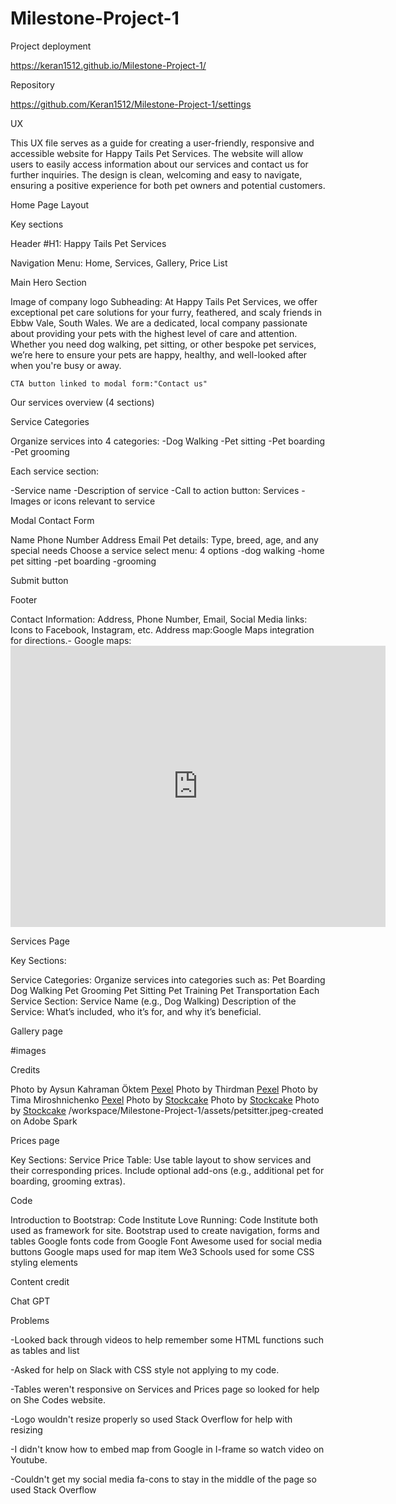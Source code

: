 # Milestone-Project-1
Project deployment

https://keran1512.github.io/Milestone-Project-1/

Repository

https://github.com/Keran1512/Milestone-Project-1/settings


UX 

This UX file serves as a guide for creating a user-friendly, responsive and accessible website for Happy Tails Pet Services.  The website will allow users to easily access information about our services and contact us for further inquiries. The design is clean, welcoming and easy to navigate, ensuring a positive experience for both pet owners and potential customers.

Home Page Layout

Key sections

Header
#H1: Happy Tails Pet Services

Navigation Menu: Home, Services, Gallery, Price List

Main Hero Section

Image of company logo
Subheading: At Happy Tails Pet Services, we offer exceptional pet care solutions for your furry, 
      feathered, and scaly friends in Ebbw Vale, South Wales. We are a dedicated, local company
       passionate about providing your pets with the highest level of care and attention. Whether 
       you need dog walking, pet sitting, or other bespoke pet services, we’re here to ensure your 
       pets are happy, healthy, and well-looked after when you're busy or away.

    CTA button linked to modal form:"Contact us"

Our services overview (4 sections)

Service Categories

Organize services into 4 categories: 
-Dog Walking
-Pet sitting
-Pet boarding
-Pet grooming

Each service section:

-Service name
-Description of service
-Call to action button:  Services
-Images or icons relevant to service

Modal Contact Form

Name
Phone Number
Address
Email
Pet details: Type, breed, age, and any special needs
Choose a service select menu: 4 options 
-dog walking
-home pet sitting
-pet boarding
-grooming 

Submit button



Footer

Contact Information: 
Address, 
Phone Number, 
Email, 
Social Media links: Icons to Facebook, Instagram, etc.
Address map:Google Maps integration for directions.- Google maps:<iframe src="https://www.google.com/maps/embed?pb=!1m18!1m12!1m3!1d4466.287245574954!2d-3.2108670475117833!3d51.79329531819044!2m3!1f0!2f0!3f0!3m2!1i1024!2i768!4f13.1!3m3!1m2!1s0x486e26165fa03d85%3A0xc7866bf1ac988b63!2s15%20Cambridge%20Gardens!5e1!3m2!1sen!2suk!4v1735493149689!5m2!1sen!2suk" width="600" height="450" style="border:0;" allowfullscreen="" loading="lazy" referrerpolicy="no-referrer-when-downgrade"></iframe>


Services Page


Key Sections:

Service Categories:
Organize services into categories such as:
Pet Boarding
Dog Walking
Pet Grooming
Pet Sitting
Pet Training
Pet Transportation
Each Service Section:
Service Name (e.g., Dog Walking)
Description of the Service: What’s included, who it’s for, and why it’s beneficial.



Gallery page

#images

Credits

Photo by Aysun Kahraman Öktem <a href="https://www.pexels.com/photo/woman-walking-in-forest-with-dogs-5938173/">Pexel</a>
Photo by Thirdman  <a href= "https://www.pexels.com/photo/a-woman-playing-with-her-dogs-on-the-field-8942936/">Pexel</a>
Photo by Tima Miroshnichenko <a href= "https://www.pexels.com/photo/drying-of-dog-with-a-towel-6131162/">Pexel</a>
Photo by <a href="https://stockcake.com/i/poodle-at-groomer_1471026_964302?signup=true">Stockcake</a>
Photo by <a href="https://stockcake.com/i/modern-pet-haven_1502414_1169402">Stockcake</a>
Photo by <a href="https://stockcake.com/i/puppy-playtime-outdoors_1153307_904412">Stockcake</a>
/workspace/Milestone-Project-1/assets/petsitter.jpeg-created on Adobe Spark



Prices page

Key Sections:
Service Price Table:
Use table layout to show services and their corresponding prices.
Include optional add-ons (e.g., additional pet for boarding, grooming extras).


Code

Introduction to Bootstrap:  Code Institute
Love Running: Code Institute both used as framework for site.
Bootstrap used to create navigation, forms and tables
Google fonts code from Google
Font Awesome used for social media buttons
Google maps used for map item
We3 Schools used for some CSS styling elements

 
Content credit

Chat GPT

Problems

-Looked back through videos to help remember some HTML functions such as tables and list

-Asked for help on Slack with CSS style not applying to my code.

-Tables weren't responsive on Services and Prices page so looked for help on She Codes website.

-Logo wouldn't resize properly so used Stack Overflow for help with resizing

-I didn't know how to embed map from Google in I-frame so watch video on Youtube.

-Couldn't get my social media fa-cons to stay in the middle of the page so used Stack Overflow






